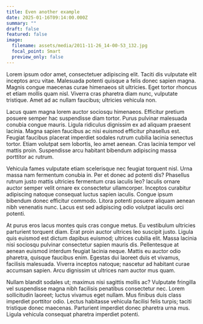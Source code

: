 ```yaml
---
title: Even another example
date: 2025-01-16T09:14:00.000Z
summary: ""
draft: false
featured: false
image:
  filename: assets/media/2011-11-26_14-00-53_132.jpg
  focal_point: Smart
  preview_only: false
---
```

Lorem ipsum odor amet, consectetuer adipiscing elit. Taciti dis vulputate elit inceptos arcu vitae. Malesuada potenti quisque a felis donec sapien magna. Magnis congue maecenas curae himenaeos sit ultricies. Eget tortor rhoncus et etiam mollis quam nisl. Viverra cras pharetra diam nunc, vulputate tristique. Amet ad ac nullam faucibus; ultricies vehicula non.



Lacus quam magna lorem auctor sociosqu himenaeos. Efficitur pretium posuere semper hac suspendisse diam tortor. Purus pulvinar malesuada conubia congue mauris. Ligula ridiculus dignissim ex ad aliquam praesent lacinia. Magna sapien faucibus ac nisi euismod efficitur phasellus est. Feugiat faucibus placerat imperdiet sodales rutrum cubilia lacinia senectus tortor. Etiam volutpat sem lobortis, leo amet aenean. Cras lacinia tempor vel mattis proin. Suspendisse arcu habitant bibendum adipiscing massa porttitor ac rutrum.



Vehicula fames vulputate etiam scelerisque nec feugiat torquent nisl. Urna massa nam fermentum conubia in. Per et donec ad potenti dis? Phasellus rutrum justo mattis ultricies fermentum cras iaculis leo? Iaculis ornare auctor semper velit ornare ex consectetur ullamcorper. Inceptos curabitur adipiscing natoque consequat luctus sapien iaculis. Congue ipsum bibendum donec efficitur commodo. Litora potenti posuere aliquam aenean nibh venenatis nunc. Lacus est sed adipiscing odio volutpat iaculis orci potenti.



At purus eros lacus montes quis cras congue metus. Eu vestibulum ultricies parturient torquent diam. Erat proin auctor ultrices leo suscipit justo. Ligula quis euismod est dictum dapibus euismod; ultrices cubilia elit. Massa lacinia nisi sociosqu pulvinar consectetur sapien mauris dis. Pellentesque at aenean euismod interdum feugiat lacinia neque. Mattis eu auctor odio pharetra, quisque faucibus enim. Egestas dui laoreet duis et vivamus, facilisis malesuada. Viverra inceptos natoque; nascetur ad habitant curae accumsan sapien. Arcu dignissim ut ultrices nam auctor mus quam.



Nullam blandit sodales ut; maximus nisi sagittis mollis ac? Vulputate fringilla vel suspendisse magna nibh facilisis penatibus consectetur nec. Lorem sollicitudin laoreet; luctus vivamus eget nullam. Mus finibus duis class imperdiet porttitor odio. Lectus habitasse vehicula facilisi felis turpis; taciti tristique donec maecenas. Parturient imperdiet donec pharetra urna mus. Ligula vehicula consequat pharetra imperdiet potenti.
